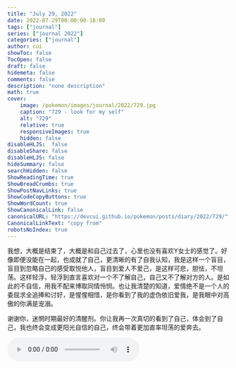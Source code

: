 ```yaml
---
title: "July 29, 2022"
date: 2022-07-29T00:00:00-18:00
tags: ["journal"]
series: ["journal 2022"]
categories: ["journal"]
author: cui
showToc: false
TocOpen: false
draft: false
hidemeta: false
comments: false
description: "none description"
math: true
cover:
    image: /pokemon/images/journal/2022/729.jpg    
    caption: "729 - look for my self"
    alt: "729"
    relative: true
    responsiveImages: true
    hidden: false
disableHLJS:  false
disableShare: false
disableHLJS: false
hideSummary: false
searchHidden: false
ShowReadingTime: true
ShowBreadCrumbs: true
ShowPostNavLinks: true
ShowCodeCopyButtons: true
ShowWordCount: true
ShowCanonicalLink: false
canonicalURL: "https://devcui.github.io/pokemon/posts/diary/2022/729/"
CanonicalLinkText: "copy from"
robotsNoIndex: true
---
```


我想，大概是结束了，大概是和自己过去了，心里也没有喜欢Y女士的感觉了。好像即便没能在一起，也成就了自己，更清晰的有了自我认知，我是这样一个盲目，盲目到忽略自己的感受取悦他人，盲目到爱人不爱己，是这样可悲，胆怯，不坦荡。这样轻浮，轻浮到直言喜欢对一个不了解自己，自己又不了解对方的人。是如此的不自信，用我不配来博取同情怜悯。也让我清楚的知道，爱情绝不是一个人的委屈求全追捧和讨好，是惺惺相惜，是你看到了我的虚伪依旧爱我，是我眼中对高傲的你满是宠溺。

谢谢你，迷惘时期最好的清醒剂。你让我再一次真切的看到了自己，体会到了自己，我也终会变成更阳光自信的自己，终会带着更加直率坦荡的爱奔去。



<audio controls autoplay>
  <source src="/pokemon/music/lettinggo.mp3" type="audio/mpeg">
</audio>
